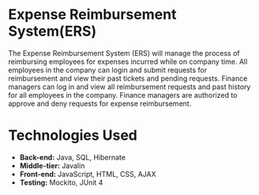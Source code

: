 # Expense Reimbursement System(ERS)
The Expense Reimbursement System (ERS) will manage the process of reimbursing employees for expenses incurred while on company time. All employees in the company can login and submit requests for reimbursement and view their past tickets and pending requests. Finance managers can log in and view all reimbursement requests and past history for all employees in the company. Finance managers are authorized to approve and deny requests for expense reimbursement.

# Technologies Used
- **Back-end:** Java, SQL, Hibernate
- **Middle-tier:** Javalin
- **Front-end:** JavaScript, HTML, CSS, AJAX
- **Testing:** Mockito, JUnit 4
